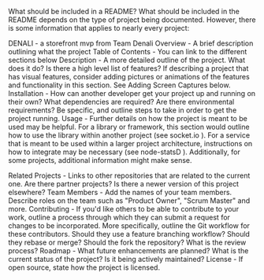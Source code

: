 What should be included in a README?
What should be included in the README depends on the type of project being documented. However, there is some information that applies to nearly every project:

DENALI - a storefront mvp from Team Denali
Overview - A brief description outlining what the project
Table of Contents - You can link to the different sections below
Description - A more detailed outline of the project. What does it do? Is there a high level list of features? If describing a project that has visual features, consider adding pictures or animations of the features and functionality in this section. See Adding Screen Captures below.
Installation - How can another developer get your project up and running on their own? What dependencies are required? Are there environmental requirements? Be specific, and outline steps to take in order to get the project running.
Usage - Further details on how the project is meant to be used may be helpful. For a library or framework, this section would outline how to use the library within another project (see socket.io  ). For a service that is meant to be used within a larger project architecture, instructions on how to integrate may be necessary (see node-statsD  ).
Additionally, for some projects, additional information might make sense.

Related Projects - Links to other repositories that are related to the current one. Are there partner projects? Is there a newer version of this project elsewhere?
Team Members - Add the names of your team members. Describe roles on the team such as "Product Owner", "Scrum Master" and more.
Contributing - If you'd like others to be able to contribute to your work, outline a process through which they can submit a request for changes to be incorporated. More specifically, outline the Git workflow for these contributors. Should they use a feature branching workflow? Should they rebase or merge? Should the fork the repository? What is the review process?
Roadmap - What future enhancements are planned? What is the current status of the project? Is it being actively maintained?
License - If open source, state how the project is licensed.
